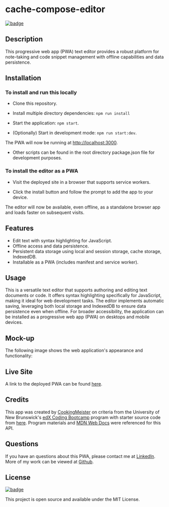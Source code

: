 # cache-compose-editor

[![badge](https://img.shields.io/badge/license-MIT-brightgreen.svg)](https://opensource.org/licenses/mit)

## Description

This progressive web app (PWA) text editor provides a robust platform for note-taking and code snippet management with offline capabilities and data persistence.

## Installation

### To install and run this locally

- Clone this repository.

- Install multiple directory dependencies: `npm run install`

- Start the application: `npm start`.

- (Optionally) Start in development mode: `npm run start:dev`.

The PWA will now be running at [http://localhost:3000](http://localhost:3000).

- Other scripts can be found in the root directory package.json file for development purposes.

### To install the editor as a PWA

- Visit the deployed site in a browser that supports service workers.

- Click the install button and follow the prompt to add the app to your device.

The editor will now be available, even offline, as a standalone browser app and loads faster on subsequent visits.

## Features

- Edit text with syntax highlighting for JavaScript.
- Offline access and data persistence.
- Persistent data storage using local and session storage, cache storage, IndexedDB.
- Installable as a PWA (includes manifest and service worker).

## Usage

This is a versatile text editor that supports authoring and editing text documents or code. It offers syntax highlighting specifically for JavaScript, making it ideal for web development tasks. The editor implements automatic saving, leveraging both local storage and IndexedDB to ensure data persistence even when offline.  For broader accessibility, the application can be installed as a progressive web app (PWA) on desktops and mobile devices.

## Mock-up

The following image shows the web application's appearance and functionality:

## Live Site

A link to the deployed PWA can be found [here](www.).

## Credits

This app was created by [CookingMeister](https://github.com/CookingMeister) on criteria from the University of New Brunswick's [edX Coding Bootcamp](https://unb.ca/cel/bootcamps/coding.html) program with starter source code from [here](https://github.com/coding-boot-camp/cautious-meme). Program materials and [MDN Web Docs](https://developer.mozilla.org/en-US/docs/Web/Progressive_web_apps/Guides/What_is_a_progressive_web_app) were referenced for this API.

## Questions

If you have an questions about this PWA, please contact me at [LinkedIn](https://www.linkedin.com/in/shawn-meister-bb646b29a/). More of my work can be viewed at [Github](https://github.com/CookingMeister).

## License

[![badge](https://img.shields.io/badge/license-MIT-brightgreen.svg)](https://opensource.org/licenses/mit)

This project is open source and available under the MIT License.
